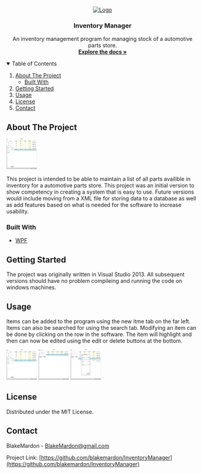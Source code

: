 <!--
*** Thanks for checking out the Best-README-Template. If you have a suggestion
*** that would make this better, please fork the repo and create a pull request
*** or simply open an issue with the tag "enhancement".
*** Thanks again! Now go create something AMAZING! :D
-->



<!-- PROJECT SHIELDS -->
<!--
*** I'm using markdown "reference style" links for readability.
*** Reference links are enclosed in brackets [ ] instead of parentheses ( ).
*** See the bottom of this document for the declaration of the reference variables
*** for contributors-url, forks-url, etc. This is an optional, concise syntax you may use.
*** https://www.markdownguide.org/basic-syntax/#reference-style-links
-->

<!-- PROJECT LOGO -->
<br />
<p align="center">
  <a href="https://github.com/blakemardon/InventoryManager">
    <img src="images/Logo.png" alt="Logo" width="80" height="80">
  </a>

  <h3 align="center">Inventory Manager</h3>

  <p align="center">
    An inventory management program for managing stock of a automotive parts store.
    <br />
    <a href="https://github.com/blakemardon/InventoryManager"><strong>Explore the docs »</strong></a>
  </p>
</p>



<!-- TABLE OF CONTENTS -->
<details open="open">
  <summary>Table of Contents</summary>
  <ol>
    <li>
      <a href="#about-the-project">About The Project</a>
      <ul>
        <li><a href="#built-with">Built With</a></li>
      </ul>
    </li>
    <li><a href="#getting-started">Getting Started</a></li>
    <li><a href="#usage">Usage</a></li>
    <li><a href="#license">License</a></li>
    <li><a href="#contact">Contact</a></li>
  </ol>
</details>



<!-- ABOUT THE PROJECT -->
## About The Project

<img src="images/Main.png" alt="Logo" width="80" height="80">

This project is intended to be able to maintain a list of all parts availible in inventory for a automotive parts store. This project was an initial version to show competency in creating a system that is easy to use. Future versions would include moving from a XML file for storing data to a database as well as add features based on what is needed for the software to increase usability.

### Built With

* [WPF](https://docs.microsoft.com/en-us/visualstudio/designers/getting-started-with-wpf?view=vs-2019)



<!-- GETTING STARTED -->
## Getting Started

The project was originally written in Visual Studio 2013. All subsequent versions should have no problem compileing and running the code on windows machines.


<!-- USAGE EXAMPLES -->
## Usage

Items can be added to the program using the new itme tab on the far left. Items can also be searched for using the search tab. Modifying an item can be done by clicking on the row in the software. The item will highlight and then can now be edited using the edit or delete buttons at the bottom.

<img src="images/Main.png" alt="Logo" width="80" height="80">
<img src="images/Search.png" alt="Logo" width="80" height="80">
<img src="images/ItemDetails.png" alt="Logo" width="80" height="80">


<!-- LICENSE -->
## License

Distributed under the MIT License.



<!-- CONTACT -->
## Contact

BlakeMardon - BlakeMardon@gmail.com

Project Link: [https://github.com/blakemardon/InventoryManager](https://github.com/blakemardon/InventoryManager)


